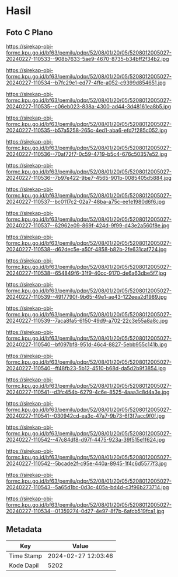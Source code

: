 # Hasil

## Foto C Plano

https://sirekap-obj-formc.kpu.go.id/bf63/pemilu/pdpr/52/08/01/20/05/5208012005027-20240227-110533--908b7633-5ae9-4670-8735-b34bff2f34b2.jpg

https://sirekap-obj-formc.kpu.go.id/bf63/pemilu/pdpr/52/08/01/20/05/5208012005027-20240227-110534--b7fc29e1-ed77-4ffe-a052-c9399d854651.jpg

https://sirekap-obj-formc.kpu.go.id/bf63/pemilu/pdpr/52/08/01/20/05/5208012005027-20240227-110535--c06eb023-838a-4300-ad44-3d48161ea8b5.jpg

https://sirekap-obj-formc.kpu.go.id/bf63/pemilu/pdpr/52/08/01/20/05/5208012005027-20240227-110535--b57a5258-265c-4ed1-aba6-efd7f285c052.jpg

https://sirekap-obj-formc.kpu.go.id/bf63/pemilu/pdpr/52/08/01/20/05/5208012005027-20240227-110536--70af72f7-0c59-4719-b5c4-676c50357e52.jpg

https://sirekap-obj-formc.kpu.go.id/bf63/pemilu/pdpr/52/08/01/20/05/5208012005027-20240227-110536--7b97e422-9be7-4565-901b-0085405d5884.jpg

https://sirekap-obj-formc.kpu.go.id/bf63/pemilu/pdpr/52/08/01/20/05/5208012005027-20240227-110537--bc0117c2-02a7-48ba-a75c-ee1e1980d6f6.jpg

https://sirekap-obj-formc.kpu.go.id/bf63/pemilu/pdpr/52/08/01/20/05/5208012005027-20240227-110537--62962e09-869f-424d-9f99-d43e2a560f8e.jpg

https://sirekap-obj-formc.kpu.go.id/bf63/pemilu/pdpr/52/08/01/20/05/5208012005027-20240227-110538--d62dec5e-a50f-4858-b82b-2fe631caf724.jpg

https://sirekap-obj-formc.kpu.go.id/bf63/pemilu/pdpr/52/08/01/20/05/5208012005027-20240227-110538--654849f6-31f9-40cc-9170-de6a63dbe5f7.jpg

https://sirekap-obj-formc.kpu.go.id/bf63/pemilu/pdpr/52/08/01/20/05/5208012005027-20240227-110539--4917790f-9b65-49e1-ae43-122eea2d1989.jpg

https://sirekap-obj-formc.kpu.go.id/bf63/pemilu/pdpr/52/08/01/20/05/5208012005027-20240227-110539--7aca8fa5-6150-49d9-a702-22c3e55a8a8c.jpg

https://sirekap-obj-formc.kpu.go.id/bf63/pemilu/pdpr/52/08/01/20/05/5208012005027-20240227-110540--bf097bf8-951d-46c4-8827-5ebb955c141b.jpg

https://sirekap-obj-formc.kpu.go.id/bf63/pemilu/pdpr/52/08/01/20/05/5208012005027-20240227-110540--ff48fb23-5b12-4510-b68d-da5d2b9f3854.jpg

https://sirekap-obj-formc.kpu.go.id/bf63/pemilu/pdpr/52/08/01/20/05/5208012005027-20240227-110541--d3fc454b-6279-4c6e-8525-4aaa3c8d4a3e.jpg

https://sirekap-obj-formc.kpu.go.id/bf63/pemilu/pdpr/52/08/01/20/05/5208012005027-20240227-110541--030942cd-ea3c-47a7-9b73-6f3f7acc9f0f.jpg

https://sirekap-obj-formc.kpu.go.id/bf63/pemilu/pdpr/52/08/01/20/05/5208012005027-20240227-110542--47c84df8-d97f-4475-923a-39f515e1f624.jpg

https://sirekap-obj-formc.kpu.go.id/bf63/pemilu/pdpr/52/08/01/20/05/5208012005027-20240227-110542--5bcade2f-c95e-440a-8945-1f4c6d5577f3.jpg

https://sirekap-obj-formc.kpu.go.id/bf63/pemilu/pdpr/52/08/01/20/05/5208012005027-20240227-110543--5a65d1bc-0d3c-405a-bd4d-c3f96b273714.jpg

https://sirekap-obj-formc.kpu.go.id/bf63/pemilu/pdpr/52/08/01/20/05/5208012005027-20240227-110534--01359274-0d27-4e97-8f7b-6afcb519fca1.jpg


## Metadata

| Key        | Value               |
| ---------- | ------------------- |
| Time Stamp | 2024-02-27 12:03:46 |
| Kode Dapil | 5202                |



